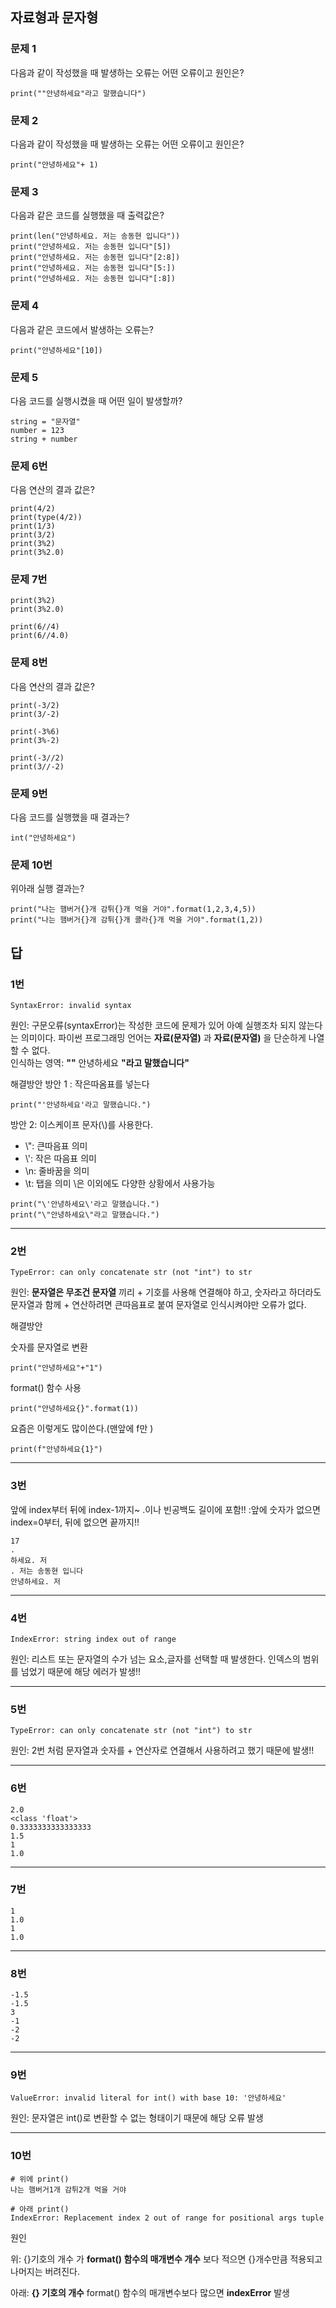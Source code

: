 ## 자료형과 문자형

### 문제 1
다음과 같이 작성했을 때 발생하는 오류는 어떤 오류이고 원인은?
```
print(""안녕하세요"라고 말했습니다")
```

### 문제 2
다음과 같이 작성했을 때 발생하는 오류는 어떤 오류이고 원인은?
```
print("안녕하세요"+ 1)
```

### 문제 3
다음과 같은 코드를 실행했을 때 출력값은?
```
print(len("안녕하세요. 저는 송동현 입니다"))
print("안녕하세요. 저는 송동현 입니다"[5])
print("안녕하세요. 저는 송동현 입니다"[2:8])
print("안녕하세요. 저는 송동현 입니다"[5:])
print("안녕하세요. 저는 송동현 입니다"[:8])
```

### 문제 4
다음과 같은 코드에서 발생하는 오류는?
```
print("안녕하세요"[10])
```

### 문제 5
다음 코드를 실행시켰을 때 어떤 일이 발생할까?
```
string = "문자열"
number = 123
string + number
```

### 문제 6번
다음 연산의 결과 값은?
```
print(4/2)
print(type(4/2))
print(1/3)
print(3/2)
print(3%2)
print(3%2.0)
```

### 문제 7번
```
print(3%2)
print(3%2.0)

print(6//4)
print(6//4.0)
```


### 문제 8번
다음 연산의 결과 값은?
```
print(-3/2)
print(3/-2)

print(-3%6)
print(3%-2)

print(-3//2)
print(3//-2)
```

### 문제 9번
다음 코드를 실행했을 때 결과는?
```
int("안녕하세요")
```

### 문제 10번
위아래 실행 결과는?
```
print("나는 햄버거{}개 감튀{}개 먹을 거야".format(1,2,3,4,5))
print("나는 햄버거{}개 감튀{}개 콜라{}개 먹을 거야".format(1,2))

```



## 답
### 1번
```
SyntaxError: invalid syntax
```
원인: 구문오류(syntaxError)는 작성한 코드에 문제가 있어 아예 실행조차 되지 않는다는 의미이다. 파이썬 프로그래밍 언어는 **자료(문자열)** 과 **자료(문자열)** 을 단순하게 나열할 수 없다.  
인식하는 영역: **""** 안녕하세요 **"라고 말했습니다"**

해결방안 
방안 1 : 작은따옴표를 넣는다
```
print("'안녕하세요'라고 말했습니다.")
```
방안 2: 이스케이프 문자(\\)를 사용한다. 

- \\": 큰따음표 의미
- \\': 작은 따음표 의미
- \\n: 줄바꿈을 의미
- \\t: 탭을 의미
\\은 이외에도 다양한 상황에서 사용가능
```
print("\'안녕하세요\'라고 말했습니다.")
print("\"안녕하세요\"라고 말했습니다.")
```

---


### 2번
```
TypeError: can only concatenate str (not "int") to str
```
원인: **문자열은 무조건 문자열** 끼리 + 기호를 사용해 연결해야 하고, 숫자라고 하더라도 문자열과 함께 + 연산하려면 큰따음표로 붙여 문자열로 인식시켜야만 오류가 없다.

해결방안

숫자를 문자열로 변환
```
print("안녕하세요"+"1")
```
format() 함수 사용
```
print("안녕하세요{}".format(1))
```
요즘은 이렇게도 많이쓴다.(맨앞에 f만 )
```
print(f"안녕하세요{1}")
```

---

### 3번 
앞에 index부터 뒤에 index-1까지~
.이나 빈공백도 길이에 포함!!
:앞에 숫자가 없으면 index=0부터, 뒤에 없으면 끝까지!! 
```
17
.
하세요. 저
. 저는 송동현 입니다
안녕하세요. 저
```

--- 

### 4번
```
IndexError: string index out of range
```
원인: 리스트 또는 문자열의 수가 넘는 요소,글자를 선택할 때 발생한다. 인덱스의 범위를 넘었기 때문에 해당 에러가 발생!!


---

### 5번
```
TypeError: can only concatenate str (not "int") to str
```
원인: 2번 처럼 문자열과 숫자를 + 연산자로 연결해서 사용하려고 했기 때문에 발생!!

---

### 6번
```
2.0
<class 'float'>
0.3333333333333333
1.5
1
1.0
```

---

### 7번
```
1
1.0
1
1.0
```

---

### 8번
```
-1.5
-1.5
3
-1
-2
-2
```

---

### 9번
```
ValueError: invalid literal for int() with base 10: '안녕하세요'
```
원인: 문자열은 int()로 변환할 수 없는 형태이기 때문에 해당 오류 발생

---

### 10번
```
# 위에 print()
나는 햄버거1개 감튀2개 먹을 거야

# 아래 print()
IndexError: Replacement index 2 out of range for positional args tuple
```
원인

위: {}기호의 개수 가 **format() 함수의 매개변수 개수** 보다 적으면 {}개수만큼 적용되고 나머지는 버려진다.

아래: **{} 기호의 개수**  format() 함수의 매개변수보다 많으면 **indexError** 발생


